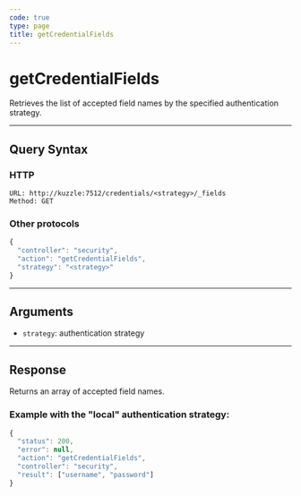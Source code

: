 ```yaml
---
code: true
type: page
title: getCredentialFields
---
```


# getCredentialFields



Retrieves the list of accepted field names by the specified authentication strategy.

---

## Query Syntax

### HTTP

```http
URL: http://kuzzle:7512/credentials/<strategy>/_fields
Method: GET
```

### Other protocols

```js
{
  "controller": "security",
  "action": "getCredentialFields",
  "strategy": "<strategy>"
}
```

---

## Arguments

- `strategy`: authentication strategy

---

## Response

Returns an array of accepted field names.

### Example with the "local" authentication strategy:

```js
{
  "status": 200,
  "error": null,
  "action": "getCredentialFields",
  "controller": "security",
  "result": ["username", "password"]
}
```
